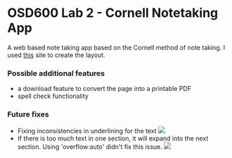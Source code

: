 # OSD600 Lab 2 - Cornell Notetaking App
A web based note taking app based on the Cornell method of note taking. I used [this](https://grid.layoutit.com  "this") site to create the layout.

### Possible additional features
- a download feature to convert the page into a printable PDF 
- spell check functionality

### Future fixes
- Fixing inconsistencies in underlining for the text [![](https://i.imgur.com/sTeybaO.png)](https://i.imgur.com/sTeybaO.png)
- If there is too much text in one section, it will expand into the next section. Using 'overflow:auto' didn't fix this issue.
[![](https://i.imgur.com/YbYyTAl.png)](https://i.imgur.com/YbYyTAl.png)
